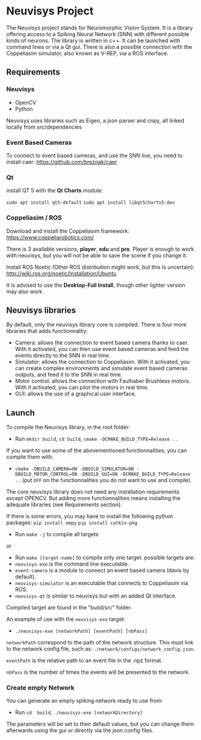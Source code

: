 # Neuvisys Project

The Neuvisys project stands for Neuromorphic Vision System. It is a library offering access to a Spiking Neural Network (SNN) with different possible kinds of neurons.
The library is written in c++.
It can be launched with command lines or via a Qt gui. There is also a possible connection with the Coppeliasim simulator, also known as V-REP, via a ROS interface.

## Requirements

### Neuvisys

- OpenCV
- Python

Neuvisys uses libraries such as Eigen, a json parser and cnpy, all linked locally from src/dependencies

### Event Based Cameras

To connect to event based cameras, and use the SNN live, you need to install caer: https://github.com/breznak/caer

### Qt
install QT 5 with the **Qt Charts** module:

``sudo apt install qt5-default``
``sudo apt install libqt5charts5-dev``

### Coppeliasim / ROS

Download and install the Coppeliasim framework: https://www.coppeliarobotics.com/

There is 3 available versions, **player**, **edu** and **pro**. Player is enough to work with neuvisys, but you will not be able to save the scene if you change it.

Install ROS Noetic (Other ROS distribution might work, but this is uncertain): http://wiki.ros.org/noetic/Installation/Ubuntu

It is advised to use the **Desktop-Full Install**, though other lighter version may also work.

## Neuvisys libraries

By default, only the neuvisys library core is compiled.
There is four more libraries that adds functionnality:

- Camera: allows the connection to event based camera thanks to caer. With it activated, you can then use event based cameras and feed the events directly to the SNN in real time.
- Simulator: allows the connection to Coppeliasim. With it activated, you can create complex environments and simulate event based cameras outputs, and feed it to the SNN in real time.
- Motor control: allows the connection with Faulhaber Brushless motors. With it activated, you can pilot the motors in real time.
- GUI: allows the use of a graphical user interface.

## Launch

To compile the Neuvisys library, in the root folder:
- Run ``mkdir build``, ``cd build``, ``cmake -DCMAKE_BUILD_TYPE=Release ..``

If you want to use some of the abovementioned functionnalities, you can compile them with:
- ``cmake -DBUILD_CAMERA=ON -DBUILD_SIMULATOR=ON -DBUILD_MOTOR_CONTROL=ON -DBUILD_GUI=ON -DCMAKE_BUILD_TYPE=Release ..``
(put ``OFF`` on the functionnalities you do not want to use and compile).

The core neuvisys library does not need any installation requirements except OPENCV. But adding more functionnalities means installing the adequate libraries (see Requirements section).

If there is some errors, you may have to install the following python packages:
``pip install empy``
``pip install catkin-pkg``

- Run ``make -j`` to compile all targets

or

- Run ``make [target-name]`` to compile only one target. possible targets are:
- ``neuvisys-exe`` is the command line executable.
- ``event-camera`` is a module to connect an event based camera (davis by default).
- ``neuvisys-simulator`` is an executable that connects to Coppeliasim via ROS.
- ``neuvisys-qt`` is similar to neuvisys but with an added Qt interface.

Compiled target are found in the "build/src" folder.

An example of use with the ``neuvisys-exe`` target:

- ``./neuvisys-exe [networkPath] [eventPath] [nbPass]``

``networkPath`` correspond to the path of the network structure. This must link to the network config file, such as: ``./network/configs/network_config.json``.

``eventPath`` is the relative path to an event file in the .npz format.

``nbPass`` is the number of times the events will be presented to the network.

### Create empty Network

You can generate an empty spiking network ready to use from:

- Run ``cd  build``, ``./neuvisys-exe [networkDirectory]``

The parameters will be set to their default values, but you can change them afterwards using the gui or directly via the json config files. 
